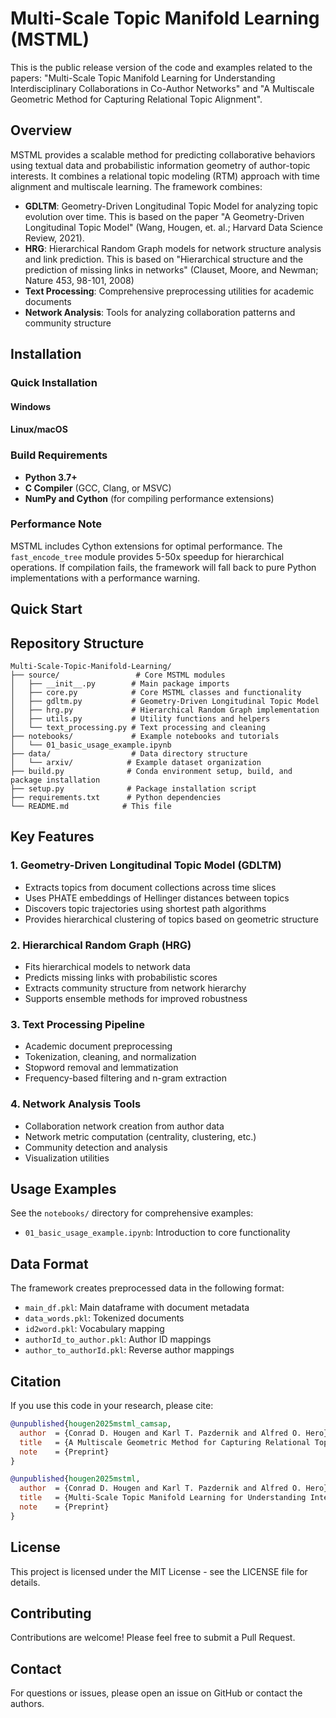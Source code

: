 # Multi-Scale Topic Manifold Learning (MSTML)

This is the public release version of the code and examples related to the papers: "Multi-Scale Topic Manifold Learning for Understanding Interdisciplinary Collaborations in Co-Author Networks" and "A Multiscale Geometric Method for Capturing Relational Topic Alignment".

## Overview

MSTML provides a scalable method for predicting collaborative behaviors using textual data and probabilistic information geometry of author-topic interests. It combines a relational topic modeling (RTM) approach with time alignment and multiscale learning. The framework combines:

- **GDLTM**: Geometry-Driven Longitudinal Topic Model for analyzing topic evolution over time. This is based on the paper "A Geometry-Driven Longitudinal Topic Model" (Wang, Hougen, et. al.; Harvard Data Science Review, 2021).
- **HRG**: Hierarchical Random Graph models for network structure analysis and link prediction. This is based on "Hierarchical structure and the prediction of missing links in networks" (Clauset, Moore, and Newman; Nature 453, 98-101, 2008)
- **Text Processing**: Comprehensive preprocessing utilities for academic documents
- **Network Analysis**: Tools for analyzing collaboration patterns and community structure

## Installation

### Quick Installation

#### Windows

#### Linux/macOS


### Build Requirements
- **Python 3.7+**
- **C Compiler** (GCC, Clang, or MSVC)
- **NumPy and Cython** (for compiling performance extensions)

### Performance Note
MSTML includes Cython extensions for optimal performance. The `fast_encode_tree` module provides 5-50x speedup for hierarchical operations. If compilation fails, the framework will fall back to pure Python implementations with a performance warning.

## Quick Start


## Repository Structure

```
Multi-Scale-Topic-Manifold-Learning/
├── source/                 # Core MSTML modules
│   ├── __init__.py        # Main package imports
│   ├── core.py            # Core MSTML classes and functionality
│   ├── gdltm.py           # Geometry-Driven Longitudinal Topic Model
│   ├── hrg.py             # Hierarchical Random Graph implementation
│   ├── utils.py           # Utility functions and helpers
│   └── text_processing.py # Text processing and cleaning
├── notebooks/             # Example notebooks and tutorials
│   └── 01_basic_usage_example.ipynb
├── data/                  # Data directory structure
│   └── arxiv/            # Example dataset organization
├── build.py              # Conda environment setup, build, and package installation
├── setup.py              # Package installation script
├── requirements.txt      # Python dependencies
└── README.md            # This file
```

## Key Features

### 1. Geometry-Driven Longitudinal Topic Model (GDLTM)
- Extracts topics from document collections across time slices
- Uses PHATE embeddings of Hellinger distances between topics
- Discovers topic trajectories using shortest path algorithms
- Provides hierarchical clustering of topics based on geometric structure

### 2. Hierarchical Random Graph (HRG)
- Fits hierarchical models to network data
- Predicts missing links with probabilistic scores
- Extracts community structure from network hierarchy
- Supports ensemble methods for improved robustness

### 3. Text Processing Pipeline
- Academic document preprocessing
- Tokenization, cleaning, and normalization
- Stopword removal and lemmatization
- Frequency-based filtering and n-gram extraction

### 4. Network Analysis Tools
- Collaboration network creation from author data
- Network metric computation (centrality, clustering, etc.)
- Community detection and analysis
- Visualization utilities

## Usage Examples

See the `notebooks/` directory for comprehensive examples:

- `01_basic_usage_example.ipynb`: Introduction to core functionality

## Data Format

The framework creates preprocessed data in the following format:
- `main_df.pkl`: Main dataframe with document metadata
- `data_words.pkl`: Tokenized documents
- `id2word.pkl`: Vocabulary mapping
- `authorId_to_author.pkl`: Author ID mappings
- `author_to_authorId.pkl`: Reverse author mappings

## Citation

If you use this code in your research, please cite:

```bibtex
@unpublished{hougen2025mstml_camsap,
  author  = {Conrad D. Hougen and Karl T. Pazdernik and Alfred O. Hero},
  title   = {A Multiscale Geometric Method for Capturing Relational Topic Alignment},
  note    = {Preprint}
}

@unpublished{hougen2025mstml,
  author  = {Conrad D. Hougen and Karl T. Pazdernik and Alfred O. Hero},
  title   = {Multi-Scale Topic Manifold Learning for Understanding Interdisciplinary Collaborations in Co-Author Networks},
  note    = {Preprint}
}
```

## License

This project is licensed under the MIT License - see the LICENSE file for details.

## Contributing

Contributions are welcome! Please feel free to submit a Pull Request.

## Contact

For questions or issues, please open an issue on GitHub or contact the authors.

